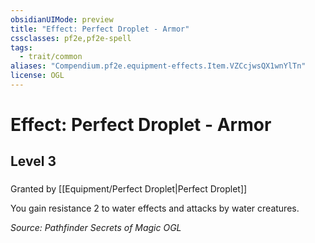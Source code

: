 ```yaml
---
obsidianUIMode: preview
title: "Effect: Perfect Droplet - Armor"
cssclasses: pf2e,pf2e-spell
tags:
  - trait/common
aliases: "Compendium.pf2e.equipment-effects.Item.VZCcjwsQX1wnYlTn"
license: OGL
---
```

# Effect: Perfect Droplet - Armor
## Level 3
### 






Granted by [[Equipment/Perfect Droplet|Perfect Droplet]]

You gain resistance 2 to water effects and attacks by water creatures.

*Source: Pathfinder Secrets of Magic*
*OGL*